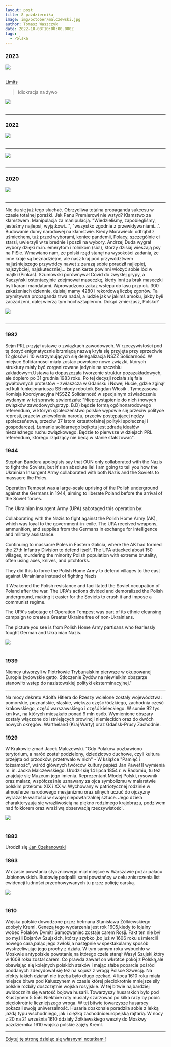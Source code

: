 ```yaml
---
layout: post
title: 8 października
image: img/october/malczewski.jpg
author: Tomasz Waszczyk
date: 2022-10-08T10:00:00.000Z
tags:
  - Polska
---
```


### 2023

<img src="./img/october/esg.jpg"><br><br>

<a href="./documents/october/meadows_ltg-001.pdf" target="_blank">Limits</a>

> Idiokracja na żywo

<img src="./img/october/idiokracja-za-zywo.jpg"><br><br>

---

### 2022

<img src="./img/october/debt.jpeg"><br><br>

---

<img src="./img/october/produkcjawegla.jpeg"><br><br>

---

### 2020

<img src="./img/october/swissmonetarybase.jpeg"><br><br>

---

Nie da się już tego słuchać. Obrzydliwa totalna propaganda sukcesu w czasie totalnej porażki. Jak Panu Premierowi nie wstyd? Kłamstwo za kłamstwem. Manipulacja za manipulacją.
"Wiedzieliśmy, zapobiegliśmy, jesteśmy najlepsi, wyjątkowi...", "wszystko zgodnie z przewidywaniami...". Budowanie dumy narodowej na kłamstwie.
Kiedy Morawiecki odtrąbił z uśmiechem, tuż przed wyborami, koniec pandemii, Polacy, szczególnie ci starsi, uwierzyli w te brednie i poszli na wybory. Andrzej Duda wygrał wybory dzięki m.in. emerytom i rolnikom (sic!), którzy dzisiaj wieszają psy na PiSie. Wmawiano nam, że polski rząd stanął na wysokości zadania, że inne kraje są beznadziejne, ale nasz kraj pod przywództwem najjaśniejszego przywódcy nawet z zarazą sobie poradził najlepiej, najszybciej, najskuteczniej... że panikarze powinni włożyć sobie lód w majtki (Pinkas). Szumowski porównywał Covid do zwykłej grypy, a Kaczyński ostentacyjnie zdejmował maseczkę, kiedy inni za brak maseczki byli karani mandatami. 
Wprowadzono zakaz wstępu do lasu przy ok. 300 zakażeniach dziennie, dzisiaj mamy 4280 i rekordową liczbę zgonów.
Ta prymitywna propaganda trwa nadal, a ludzie jak w jakimś amoku, jakby byli zaczadzeni, dalej wierzą tym hochsztaplerom.
Dokąd zmierzasz, Polsko?

<img src="./img/october/propagandamorawieckiego.jpg"><br><br>

---

### 1982

Sejm PRL przyjął ustawę o związkach zawodowych. W rzeczywistości pod tą dosyć enigmatycznie brzmiącą nazwą kryła się przyjęta przy sprzeciwie 12 głosów i 10 wstrzymujących się delegalizacja NSZZ Solidarność.
W miejsce Solidarności miały zostać powołane nowe związki, których struktury miały być zorganizowane jedynie na szczeblu zakładowym.Ustawa ta dopuszczała tworzenie struktur pozazakładowych, ale dopiero po 31 grudnia 1983 roku.
Po tej decyzji rozlała się fala gwałtownych
protestów - zwłaszcza w Gdańsku i Nowej Hucie, gdzie zginął od kuli funkcjonariusza SB młody robotnik Bogdan Włosik .
Tymczasowa Komisja Koordynacyjna NSSZZ Solidarność w specjalnym oświadczeniu wydanym w tej sprawie stwierdzała:
"Nieprzystąpienie do nich (nowych związków zawodowych,przyp. B.D)
będzie formą ogólnonarodowego referendum, w którym społeczeństwo polskie wypowie się
przeciw polityce represji, przeciw zniewoleniu
narodu, przeciw postępującej nędzy
społeczeństwa, przeciw 37 latom katastrofalnej polityki społecznej i gospodarczej. Łamanie solidarnego bojkotu jest zdradą ideałów niezależnego ruchu związkowego. Będzie to pierwsze w dziejach PRL referendum, którego rządzący nie będą w stanie sfałszować".

### 1944

Stephan Bandera apologists say that OUN only collaborated with the Nazis to fight the Soviets, but it's an absolute lie! I am going to tell you how the Ukrainian Insurgent Army collaborated with both Nazis and the Soviets to massacre the Poles.

Operation Tempest was a large-scale uprising of the Polish underground against the Germans in 1944, aiming to liberate Poland before the arrival of the Soviet forces.

The Ukrainian Insurgent Army (UPA) sabotaged this operation by:

Collaborating with the Nazis to fight against the Polish Home Army (AK), which was loyal to the government-in-exile. The UPA received weapons, ammunition, and supplies from the Germans in exchange for intelligence and military assistance.

Continuing to massacre Poles in Eastern Galicia, where the AK had formed the 27th Infantry Division to defend itself. The UPA attacked about 150 villages, murdering the minority Polish population with extreme brutality, often using axes, knives, and pitchforks.

They did this to force the Polish Home Army to defend villages to the east against Ukrainians instead of fighting Nazis

It Weakened the Polish resistance and facilitated the Soviet occupation of Poland after the war. The UPA's actions divided and demoralized the Polish underground, making it easier for the Soviets to crush it and impose a communist regime.

The UPA's sabotage of Operation Tempest was part of its ethnic cleansing campaign to create a Greater Ukraine free of non-Ukrainians.

The picture you see is from Polish Home Army partisans who fearlessly fought German and Ukrainian Nazis.

<img src="./img/october/bandera.jpeg"><br><br>

### 1939

Niemcy utworzyli w Piotrkowie Trybunalskim pierwsze w okupowanej Europie żydowskie getto. Stłoczenie Żydów na niewielkim obszarze stanowiło wstęp do nazistowskiej polityki eksterminacyjnej."

---

Na mocy dekretu Adolfa Hitlera do Rzeszy wcielone zostały województwa: pomorskie, poznańskie, śląskie, większa część łódzkiego, zachodnia część krakowskiego, część warszawskiego i część kieleckiego. W sumie 92 tys. km kw., na których mieszkało ponad 9 mln osób. Wymienione obszary zostały włączone do istniejących prowincji niemieckich oraz do dwóch
nowych okręgów: Wartheland (Kraj Warty) oraz
Gdańsk-Prusy Zachodnie.

### 1929

W Krakowie zmarł Jacek Malczewski. "Gdy Polaków pozbawiono terytorium, a naród został podzielony, dziedzictwo duchowe, czyli kultura przejęta od przodków, przetrwało w nich" - W książce "Pamięć i tożsamość", wśród głównych twórców kultury papież Jan Paweł II wymienia m. in. Jacka Malczewskiego.
Urodził się 14 lipca 1854 r. w Radomiu, tu też znajduje się Muzeum jego imienia. Reprezentant Młodej Polski, rysownik oraz malarz, współcześnie uznawany za ojca symbolizmu w malarstwie polskim przełomu XIX i XX w. Wychowany w patriotycznej rodzinie w atmosferze narodowego mesjanizmu oraz silnych uczuć do ojczyzny wyrażał te wartości w swojej niepowtarzalnej sztuce. Jego dzieła charakteryzują się wrażliwością na piękno rodzimego krajobrazu, podziwem nad folklorem oraz wrażliwą obserwacją rzeczywistości.

<img src="./img/october/malczewski.jpg"/><br><br>

### 1882

Urodził się <a href="https://en.wikipedia.org/wiki/Jan_Czekanowski" target="_blank">Jan Czekanowski</a>

### 1863

W czasie powstania styczniowego miał miejsce w Warszawie pożar pałacu Jabłonowskich.
Budowlę podpalili sami powstańcy w celu zniszczenia list ewidencji ludności przechowywanych tu przez policję carską.

<img src="./img/october/jablonowski.jpg"/><br><br>

### 1610

Wojska polskie dowodzone przez hetmana Stanisława Żółkiewskiego zdobyły Kreml.
Genezą tego wydarzenia jest rok 1605,kiedy to lojalny wobec Polaków Dymitr Samozwaniec zostaje carem Rosji. Fakt ten nie był po myśli Bojarów Szujskich, którzy szybko ,bo już w 1606 roku  uśmiercili nowego cara,paląc jego zwłoki,a następnie w spektakularny sposób wystrzeliwując jego prochy z działa. W tym samym roku wybuchło w Moskwie antypolskie powstanie,na którego czele stanął Wasyl Szujski,który w 1608 roku został carem. Co prawda zawarł on wkrótce pokój z Polską,ale obawiając się kolejnych polskich ataków i mając słabe poparcie pośród poddanych zdecydował się też na sojusz z wrogą Polsce Szwecją. Na efekty takich działań nie trzeba było długo czekać. 4 lipca 1610 roku miała miejsce bitwa pod Kałuszynem w czasie której pieciokrotnie mniejsze siły polskie rozbiły doszczętnie wojska rosyjskie.
W tej bitwie najbardziej uwidoczniła się wartość
bojowa husarii. Towarzyszy husarskich było pod Kłuszynem 5 556. Niektóre roty musiały
szarżować po kilka razy by pobić pięciokrotnie
liczniejszego wroga. W tej bitwie towarzysze
husarscy pokazali swoją uniwersalność. Husaria doskonale poradziła sobie z lekką jazdą typu wschodniego, jak i ciężką zachodnioeuropejską rajtarią. W nocy z 20 na 21 września 1610 ddziały Żółkiewskiego weszły do Moskwy października 1610 wojska polskie zajęły Kreml.

---

<a href="https://github.com/TomaszWaszczyk/historia.waszczyk.com/edit/master/src/content/october-8.md" target="_blank">Edytuj tę stronę dzieląc się własnymi notatkami!</a>
